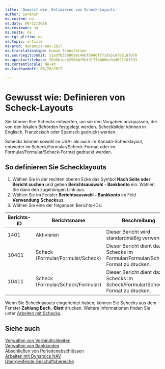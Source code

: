 ```yaml
---
title: 'Gewusst wie: Definieren von Scheck-Layouts'
author: SorenGP
ms.custom: na
ms.date: 09/22/2016
ms.reviewer: na
ms.suite: na
ms.tgt_pltfrm: na
ms.topic: article
ms-prod: dynamics-nav-2017
ms.translationtype: Human Translation
ms.sourcegitcommit: 51adfb3588099c496f0946ff71da5c6fe518f070
ms.openlocfilehash: 50d0b1ac6250d4f9bfd1734b06be9a9621f6f233
ms.contentlocale: de-at
ms.lasthandoff: 06/26/2017

---
```


# <a name="how-to-define-check-layouts"></a>Gewusst wie: Definieren von Scheck-Layouts

Sie können Ihre Schecks entwerfen, um sie den Vorgaben anzupassen, die von den lokalen Behörden festgelegt werden. Scheckbilder können in Englisch, Französisch oder Spanisch gedruckt werden.

Schecks können sowohl im USA- als auch im Kanada-Schecklayout, entweder im Scheck/Formular/Scheck-Format oder im Formular/Formular/Scheck-Format gedruckt werden.

## <a name="to-define-check-layouts"></a>So definieren Sie Schecklayouts
1. Wählen Sie in der rechten oberen Ecke das Symbol **Nach Seite oder Bericht suchen** und geben **Berichtsauswahl - Bankkonto** ein. Wählen Sie dann den zugehörigen Link aus.
2. Wählen Sie im Fenster **Berichtsauswahl - Bankkonto** im Feld **Verwendung** **Scheck**aus.
3. Wählen Sie eine der folgenden Berichts-IDs:

| Berichts-ID   | Berichtsname   | Beschreibung |
|-------------|---------------|-------------|
|1401|Aktivieren|Dieser Bericht wird standardmäßig verwendet.|
|10401|Scheck (Formular/Formular/Scheck)|Dieser Bericht dient dazu, Schecks im Formular/Formular/Scheck-Format zu drucken.|
|10411|Scheck (Formular/Scheck/Formular)|Dieser Bericht dient dazu, Schecks im Scheck/Formular/Scheck-Format zu drucken.|

Wenn Sie Schecklayouts eingerichtet haben, können Sie Schecks aus dem Fenster **Zahlung Buch.-Blatt** drucken. Weitere Informationen finden Sie unter [Arbeiten mit Schecks](payables-how-work-checks.md).

## <a name="see-also"></a>Siehe auch
[Verwalten von Verbindlichkeiten](payables-manage-payables.md)  
[Verwalten von Bankkonten](bank-manage-bank-accounts.md)   
[Abschließen von Periodenabschlüssen](year-how-complete-period-end-processes.md)  
[Arbeiten mit Dynamics NAV](ui-work-product.md)  
[Übergreifende Geschäftsbereiche](ui-across-business-areas.md)

